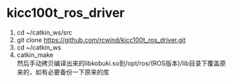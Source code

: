 # kicc100t_ros_driver
1. cd ~/catkin_ws/src
2. git clone https://github.com/rcwind/kicc100t_ros_driver.git
3. cd ~/catkin_ws
5. catkin_make		  
然后手动拷贝编译出来的libkobuki.so到/opt/ros/(ROS版本)/lib目录下覆盖原来的，如有必要备份一下原来的库
